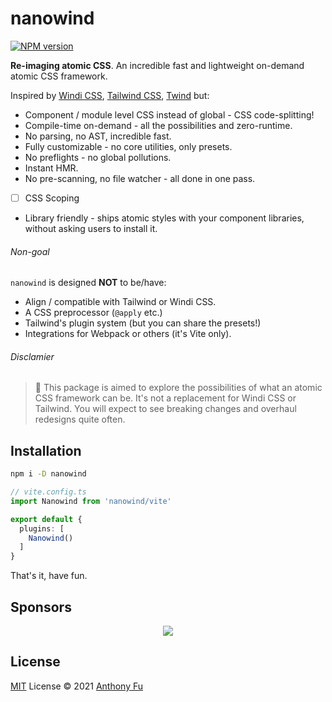 # nanowind

[![NPM version](https://img.shields.io/npm/v/nanowind?color=a1b858&label=)](https://www.npmjs.com/package/nanowind)

**Re-imaging atomic CSS**. An incredible fast and lightweight on-demand atomic CSS framework.

Inspired by [Windi CSS](http://windicss.org/), [Tailwind CSS](https://tailwindcss.com/), [Twind](https://github.com/tw-in-js/twind) but:

- Component / module level CSS instead of global - CSS code-splitting!
- Compile-time on-demand - all the possibilities and zero-runtime. 
- No parsing, no AST, incredible fast.
- Fully customizable - no core utilities, only presets.
- No preflights - no global pollutions.
- Instant HMR.
- No pre-scanning, no file watcher - all done in one pass.
- [ ] CSS Scoping
- Library friendly - ships atomic styles with your component libraries, without asking users to install it.

###### Non-goal

`nanowind` is designed **NOT** to be/have:

- Align / compatible with Tailwind or Windi CSS.
- A CSS preprocessor (`@apply` etc.)
- Tailwind's plugin system (but you can share the presets!)
- Integrations for Webpack or others (it's Vite only).

###### Disclamier

> 🧪 This package is aimed to explore the possibilities of what an atomic CSS framework can be. It's not a replacement for Windi CSS or Tailwind. You will expect to see breaking changes and overhaul redesigns quite often.

## Installation

```bash
npm i -D nanowind
```

```ts
// vite.config.ts
import Nanowind from 'nanowind/vite'

export default {
  plugins: [
    Nanowind()
  ]
}
```

That's it, have fun.

## Sponsors

<p align="center">
  <a href="https://cdn.jsdelivr.net/gh/antfu/static/sponsors.svg">
    <img src='https://cdn.jsdelivr.net/gh/antfu/static/sponsors.svg'/>
  </a>
</p>

## License

[MIT](./LICENSE) License © 2021 [Anthony Fu](https://github.com/antfu)
